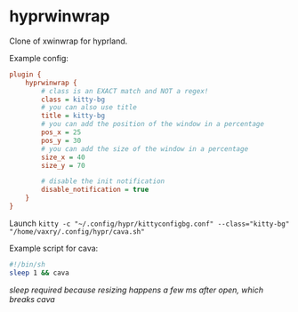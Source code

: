 # hyprwinwrap

Clone of xwinwrap for hyprland.

Example config:
```ini
plugin {
    hyprwinwrap {
        # class is an EXACT match and NOT a regex!
        class = kitty-bg
        # you can also use title
        title = kitty-bg
        # you can add the position of the window in a percentage
        pos_x = 25
        pos_y = 30
        # you can add the size of the window in a percentage
        size_x = 40
        size_y = 70

        # disable the init notification
        disable_notification = true
    }
}

```

Launch `kitty -c "~/.config/hypr/kittyconfigbg.conf" --class="kitty-bg" "/home/vaxry/.config/hypr/cava.sh"`

Example script for cava:

```sh
#!/bin/sh
sleep 1 && cava
```

_sleep required because resizing happens a few ms after open, which breaks cava_
